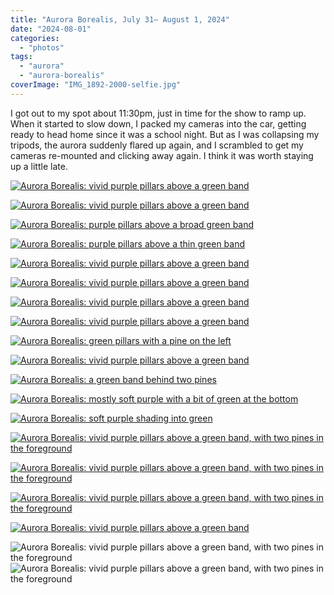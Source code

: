 ```yaml
---
title: "Aurora Borealis, July 31– August 1, 2024"
date: "2024-08-01"
categories: 
  - "photos"
tags: 
  - "aurora"
  - "aurora-borealis"
coverImage: "IMG_1892-2000-selfie.jpg"
---
```


I got out to my spot about 11:30pm, just in time for the show to ramp up. When it started to slow down, I packed my cameras into the car, getting ready to head home since it was a school night. But as I was collapsing my tripods, the aurora suddenly flared up again, and I scrambled to get my cameras re-mounted and clicking away again. I think it was worth staying up a little late.

[![Aurora Borealis: vivid purple pillars above a green band](images/IMG_1504-2000-1024x682.jpg)](https://patrickjohanneson.com/wp-content/uploads/2024/08/IMG_1504-2000.jpg)

[![Aurora Borealis: vivid purple pillars above a green band](images/IMG_1508-2000-1024x682.jpg)](https://patrickjohanneson.com/wp-content/uploads/2024/08/IMG_1508-2000.jpg)

[![Aurora Borealis: purple pillars above a broad green band](images/IMG_1566-2000-1024x682.jpg)](https://patrickjohanneson.com/wp-content/uploads/2024/08/IMG_1566-2000.jpg)

[![Aurora Borealis: purple pillars above a thin green band](images/IMG_1581-2000-1024x682.jpg)](https://patrickjohanneson.com/wp-content/uploads/2024/08/IMG_1581-2000.jpg)

[![Aurora Borealis: vivid purple pillars above a green band](images/IMG_1588-2000-1024x682.jpg)](https://patrickjohanneson.com/wp-content/uploads/2024/08/IMG_1588-2000.jpg)

[![Aurora Borealis: vivid purple pillars above a green band](images/IMG_1600-2000-1024x682.jpg)](https://patrickjohanneson.com/wp-content/uploads/2024/08/IMG_1600-2000.jpg)

[![Aurora Borealis: vivid purple pillars above a green band](images/IMG_1613-2000-1024x682.jpg)](https://patrickjohanneson.com/wp-content/uploads/2024/08/IMG_1613-2000.jpg)

[![Aurora Borealis: vivid purple pillars above a green band](images/IMG_1625-2000-1024x682.jpg)](https://patrickjohanneson.com/wp-content/uploads/2024/08/IMG_1625-2000.jpg)

[![Aurora Borealis: green pillars with a pine on the left](images/IMG_1637-2000-1024x682.jpg)](https://patrickjohanneson.com/wp-content/uploads/2024/08/IMG_1637-2000.jpg)

[![Aurora Borealis: vivid purple pillars above a green band](images/IMG_1679-2000-1024x682.jpg)](https://patrickjohanneson.com/wp-content/uploads/2024/08/IMG_1679-2000.jpg)

[![Aurora Borealis: a green band behind two pines](images/IMG_1860-2000-1024x682.jpg)](https://patrickjohanneson.com/wp-content/uploads/2024/08/IMG_1860-2000.jpg)

[![Aurora Borealis: mostly soft purple with a bit of green at the bottom](images/IMG_1880-2000-1024x682.jpg)](https://patrickjohanneson.com/wp-content/uploads/2024/08/IMG_1880-2000.jpg)

[![Aurora Borealis: soft purple shading into green](images/IMG_1881-2000-683x1024.jpg)](https://patrickjohanneson.com/wp-content/uploads/2024/08/IMG_1881-2000.jpg)

[![Aurora Borealis: vivid purple pillars above a green band, with two pines in the foreground](images/IMG_1883-2000-1024x682.jpg)](https://patrickjohanneson.com/wp-content/uploads/2024/08/IMG_1883-2000.jpg)

[![Aurora Borealis: vivid purple pillars above a green band, with two pines in the foreground](images/IMG_1889-2000-1024x682.jpg)](https://patrickjohanneson.com/wp-content/uploads/2024/08/IMG_1889-2000.jpg)

[![Aurora Borealis: vivid purple pillars above a green band, with two pines in the foreground](images/IMG_1895-2000-1024x682.jpg)](https://patrickjohanneson.com/wp-content/uploads/2024/08/IMG_1895-2000.jpg)

[![Aurora Borealis: vivid purple pillars above a green band](images/t3i_IMG_1880-2000-1024x682.jpg)](https://patrickjohanneson.com/wp-content/uploads/2024/08/t3i_IMG_1880-2000.jpg)

![Aurora Borealis: vivid purple pillars above a green band, with two pines in the foreground](https://i1.wp.com/patrickjohanneson.com/wp-content/uploads/2024/08/IMG_1889-2000-sooc.jpg?ssl=1)![Aurora Borealis: vivid purple pillars above a green band, with two pines in the foreground](https://i2.wp.com/patrickjohanneson.com/wp-content/uploads/2024/08/IMG_1889-2000.jpg?ssl=1)
